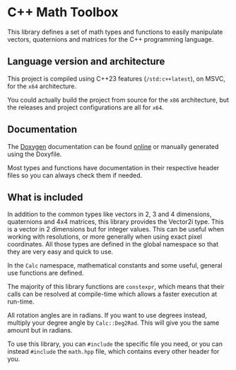 # C++ Math Toolbox

This library defines a set of math types and functions to easily manipulate vectors, quaternions and matrices for the C++ programming language.

## Language version and architecture

This project is compiled using C++23 features (`/std:c++latest`), on MSVC, for the `x64` architecture.

You could actually build the project from source for the `x86` architecture, but the releases and project configurations are all for `x64`.

## Documentation

The [Doxygen](https://doxygen.nl) documentation can be found [online](https://codedocs.xyz/BloodLantern/MathToolbox/index.html) or manually generated using the Doxyfile.

Most types and functions have documentation in their respective header files so you can always check them if needed.

## What is included

In addition to the common types like vectors in 2, 3 and 4 dimensions, quaternions and 4x4 matrices, this library provides the Vector2i type.
This is a vector in 2 dimensions but for integer values.
This can be useful when working with resolutions, or more generally when using exact pixel coordinates.
All those types are defined in the global namespace so that they are very easy and quick to use.

In the `Calc` namespace, mathematical constants and some useful, general use functions are defined.

The majority of this library functions are `constexpr`, which means that their calls can be resolved at compile-time which allows a faster execution at run-time.

All rotation angles are in radians. If you want to use degrees instead, multiply your degree angle by `Calc::Deg2Rad`. This will give you the same amount but in radians.

To use this library, you can `#include` the specific file you need, or you can instead `#include` the `math.hpp` file, which contains every other header for you.
